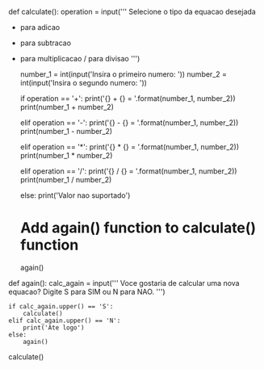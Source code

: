 def calculate():
    operation = input('''
Selecione o tipo da equacao desejada
+ para adicao
- para subtracao
* para multiplicacao
/ para divisao
''')

    number_1 = int(input('Insira o primeiro numero: '))
    number_2 = int(input('Insira o segundo numero: '))

    if operation == '+':
        print('{} + {} = '.format(number_1, number_2))
        print(number_1 + number_2)

    elif operation == '-':
        print('{} - {} = '.format(number_1, number_2))
        print(number_1 - number_2)

    elif operation == '*':
        print('{} * {} = '.format(number_1, number_2))
        print(number_1 * number_2)

    elif operation == '/':
        print('{} / {} = '.format(number_1, number_2))
        print(number_1 / number_2)

    else:
        print('Valor nao suportado')

    # Add again() function to calculate() function
    again()

def again():
    calc_again = input('''
Voce gostaria de calcular uma nova equacao?
Digite S para SIM ou N para NAO.
''')

    if calc_again.upper() == 'S':
        calculate()
    elif calc_again.upper() == 'N':
        print('Ate logo')
    else:
        again()

calculate()

